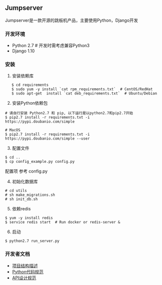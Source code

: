 ## Jumpserver
Jumpserver是一款开源的跳板机产品，主要使用Python，Django开发

### 开发环境
   * Python 2.7  # 开发时需考虑兼容Python3
   * Django 1.10

### 安装
1. 安装依赖库
```
   $ cd requirements
   $ sudo yum -y install `cat rpm_requirements.txt`  # CentOS/RedHat
   $ sudo apt-get  install `cat deb_requirements.txt`  # Ubuntu/Debian
```

2. 安装Python依赖包

```
# 请自行安装 Python2.7 和 pip, 以下运行是以python2.7和pip2.7开始
$ pip2.7 install -r requirements.txt -i https://pypi.doubanio.com/simple

# MacOS
$ pip2.7 install -r requirements.txt -i https://pypi.doubanio.com/simple --user
```
	   
3. 配置文件

```	
$ cd ..
$ cp config_example.py config.py
```

配置项 参考 config.py

4. 初始化数据库
```
# cd utils
# sh make_migrations.sh
# sh init_db.sh
```
 
5. 依赖redis
```
$ yum -y install redis
$ service redis start  # Run docker or redis-server &
```

6. 启动

```
$ python2.7 run_server.py
```
 
### 开发者文档


   * [项目结构描述](https://github.com/jumpserver/jumpserver/blob/dev/docs/project_structure.md)
   * [Python代码规范](https://github.com/jumpserver/jumpserver/blob/dev/docs/python_style_guide.md)
   * [API设计规范](https://github.com/jumpserver/jumpserver/blob/dev/docs/api_style_guide.md)
